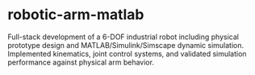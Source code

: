 # robotic-arm-matlab
Full-stack development of a 6-DOF industrial robot including physical prototype design and MATLAB/Simulink/Simscape dynamic simulation. Implemented kinematics, joint control systems, and validated simulation performance against physical arm behavior.
